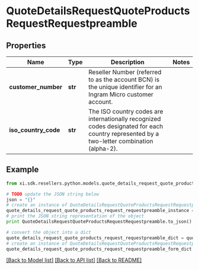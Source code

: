 # QuoteDetailsRequestQuoteProductsRequestRequestpreamble


## Properties

Name | Type | Description | Notes
------------ | ------------- | ------------- | -------------
**customer_number** | **str** | Reseller Number (referred to as the account BCN) is the unique identifier for an Ingram Micro customer account. | 
**iso_country_code** | **str** | The ISO country codes are internationally recognized codes designated for each country represented by a two-letter combination (alpha-2). | 

## Example

```python
from xi.sdk.resellers.python.models.quote_details_request_quote_products_request_requestpreamble import QuoteDetailsRequestQuoteProductsRequestRequestpreamble

# TODO update the JSON string below
json = "{}"
# create an instance of QuoteDetailsRequestQuoteProductsRequestRequestpreamble from a JSON string
quote_details_request_quote_products_request_requestpreamble_instance = QuoteDetailsRequestQuoteProductsRequestRequestpreamble.from_json(json)
# print the JSON string representation of the object
print QuoteDetailsRequestQuoteProductsRequestRequestpreamble.to_json()

# convert the object into a dict
quote_details_request_quote_products_request_requestpreamble_dict = quote_details_request_quote_products_request_requestpreamble_instance.to_dict()
# create an instance of QuoteDetailsRequestQuoteProductsRequestRequestpreamble from a dict
quote_details_request_quote_products_request_requestpreamble_form_dict = quote_details_request_quote_products_request_requestpreamble.from_dict(quote_details_request_quote_products_request_requestpreamble_dict)
```
[[Back to Model list]](../README.md#documentation-for-models) [[Back to API list]](../README.md#documentation-for-api-endpoints) [[Back to README]](../README.md)


